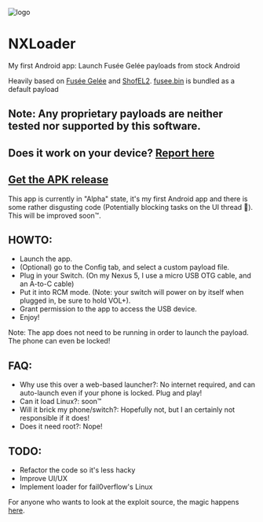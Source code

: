 ![logo](https://i.imgur.com/o335KYo.png "logo")

# NXLoader
My first Android app: Launch Fusée Gelée payloads from stock Android

Heavily based on [Fusée Gelée](https://github.com/reswitched/fusee-launcher/) and [ShofEL2](https://github.com/fail0verflow/shofel2). [fusee.bin](https://github.com/ktemkin/Atmosphere/tree/poc_nvidia/fusee) is bundled as a default payload

## Note: Any proprietary payloads are neither tested nor supported by this software.

## Does it work on your device? [Report here](https://github.com/DavidBuchanan314/NXLoader/issues/1)
## [Get the APK release](https://github.com/DavidBuchanan314/NXLoader/releases)

This app is currently in "Alpha" state, it's my first Android app and there
is some rather disgusting code (Potentially blocking tasks on the UI thread 🤢). This will be improved soon™.

## HOWTO:
- Launch the app.
- (Optional) go to the Config tab, and select a custom payload file.
- Plug in your Switch. (On my Nexus 5, I use a micro USB OTG cable, and an A-to-C cable)
- Put it into RCM mode. (Note: your switch will power on by itself when plugged in, be sure to hold VOL+).
- Grant permission to the app to access the USB device.
- Enjoy!

Note: The app does not need to be running in order to launch the payload. The phone can even be locked!

## FAQ:
- Why use this over a web-based launcher?: No internet required, and can auto-launch even if your phone is locked. Plug and play!
- Can it load Linux?: soon™
- Will it brick my phone/switch?: Hopefully not, but I an certainly not responsible if it does!
- Does it need root?: Nope!

## TODO:
- Refactor the code so it's less hacky
- Improve UI/UX
- Implement loader for fail0verflow's Linux

For anyone who wants to look at the exploit source, the magic happens [here](https://github.com/DavidBuchanan314/NXLoader/blob/master/app/src/main/java/io/github/davidbuchanan314/nxloader/PrimaryLoader.java).
